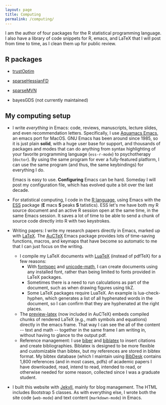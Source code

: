 ```yaml
---
layout: page
title: Computing
permalink: /computing/
---
```


I am the author of four packages for the R statistical programming language.  I also have a library of code snippets for R, emacs, and LaTeX that I will post from time to time, as I clean them up for public review.

## R packages

- [trustOptim](https://cran.r-project.org/package=trustOptim)

- [sparseHessianFD](https://cran.r-project.org/package=sparseHessianFD)

- [sparseMVN](https://cran.r-project.org/package=sparseMVN)

- bayesGDS (not currently maintained)

## My computing setup


* I write _everything_ in Emacs: code, reviews, manuscripts, lecture slides, and even recommendation letters.  Specifically, I use [Aquamacs Emacs](http://aquamacs.org), an emacs port for MacOS.  GNU Emacs has been around since 1985, so it is just plain __solid__, with a huge user base for support, and thousands of packages and modes that can do anything from syntax highlighting of your favorite programming language (`ess-r-mode`) to psychotherapy (`doctor`).  By using the same program for ever a fully-featured platform, I can use the same program (and thus, the same keybindings) for everything I do.

	Emacs is easy to use.  **Configuring** Emacs can be hard.  Someday I will post my configuration file, which has evolved quite a bit over the last decade.

* For statistical computing, I code in the [R language](https://www.r-project.org), using Emacs with the  [ESS](https://ess.r-project.org)  package (__E__ macs __S__ peaks __S__ tatistics). ESS let's me have both my R source document and an active R session open at the same time, in the same Emacs session. It saves a lot of time to be able to send a chunk of source code directly into R with two keystrokes.

* Writing papers:  I write my research papers directly in Emacs, marked up with [LaTeX](www.latex-project.org). The [AuCTeX](https://www.gnu.org/software/auctex/) Emacs package provides lots of time-saving functions, macros, and keymaps that have become so automatic to me that I can just focus on the writing.
  - I compile my LaTeX documents with [LuaTeX](www.luatex.org) (instead of pdfTeX) for a few reasons:
	- With [fontspec](https://github.com/wspr/fontspec) and [unicode-math](https://github.com/wspr/unicode-math), I can create documents using any installed font, rather than being limited to fonts provided in LaTeX packages.
	- Sometimes there is a need to run calculations as part of the document, such as when drawing figures using tikZ.
	- Some LaTeX packages require LuaTeX.  An example is lua-check-hyphen, which generates a list of all hyphenated words in the document, so I can confirm that they are hyphenated at the right places.
   - The [preview-latex](https://www.gnu.org/software/auctex/manual/preview-latex.htmlpackage) (now included in AuCTeX) embeds compiled chunks of rendered LaTeX (e.g., math symbols and equations) directly in the emacs frame. That way I can see the all of the content -- text and math -- together in the same frame I am writing in, without having to glance to the output pdf.
   - Reference management:  I use [biber](http://biblatex-biber.sourceforge.net) and  [biblatex](https://ctan.org/pkg/biblatex?lang=en) to insert citations and create bibliographies. Biblatex is designed to be more flexible and customizable than bibtex,  but my references are stored in bibtex format. My bibtex database (which I maintain using [BibDesk](https://bibdesk.sourceforge.io) contains 1,800 references (and in most cases, pdfs) of academic papers I have downloaded, read, intend to read, intended to read, or otherwise needed for some reason, collected since I was a graduate student.

* I built this website with [Jekyll](https://www.jekyllrb.com), mainly for blog management. The HTML includes Bootstrap 5 classes.  As with everything else, I wrote both the site code (`web-mode`) and text content (`markdown-mode`) in Emacs.

